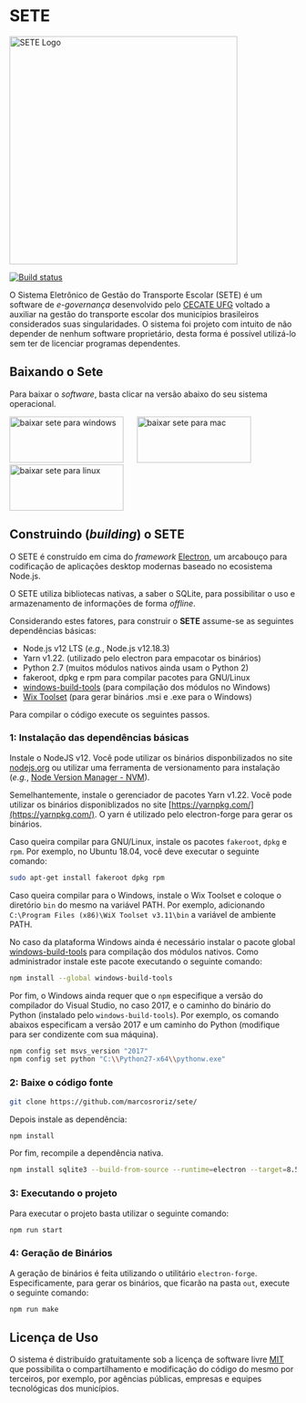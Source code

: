 # SETE
<a href="#">
<img src="https://files.cercomp.ufg.br/weby/up/767/o/setepretoPrancheta_1_4x.png" alt="SETE Logo" width="400">
</a>


[![Build status](https://ci.appveyor.com/api/projects/status/3b989hf236b2i47d?svg=true)](https://ci.appveyor.com/project/marcosroriz/sete)


O Sistema Eletrônico de Gestão do Transporte Escolar (SETE) é um software de _e-governança_ desenvolvido pelo [CECATE UFG](https://transportes.fct.ufg.br/p/31447-apresentacao-do-cecate-ufg) voltado a auxiliar na gestão do transporte escolar dos municípios brasileiros considerados suas singularidades.  O sistema foi projeto com intuito de não depender de nenhum software proprietário, desta forma é possível utilizá-lo sem ter de licenciar programas dependentes.


## Baixando o Sete
Para baixar o _software_, basta clicar na versão abaixo do seu sistema operacional.

<a href="https://github.com/marcosroriz/sete/releases/download/v1.5.0/sete_1.5.0_windows64.msi"><img src="https://files.cercomp.ufg.br/weby/up/767/o/baixarwindows.png" alt="baixar sete para windows" width="200" height="81" /></a>&nbsp; &nbsp; &nbsp;&nbsp;<a href="https://github.com/marcosroriz/sete/releases/download/v1.5.0/sete_1.5.0_mac64.dmg"><img src="https://files.cercomp.ufg.br/weby/up/767/o/baixarmac.png" alt="baixar sete para mac" width="200" height="81" /></a>&nbsp; &nbsp; &nbsp;&nbsp;<a href="https://github.com/marcosroriz/sete/releases/download/v1.5.0/sete_1.5.0_linux64.deb"><img src="https://files.cercomp.ufg.br/weby/up/767/o/baixarlinux.png" alt="baixar sete para linux" width="200" height="81" /></a></p>



## Construindo (*building*) o SETE

O SETE é construído em cima do *framework*  [Electron](https://github.com/electron/electron), um arcabouço para codificação de aplicações desktop modernas baseado no ecosistema Node.js. 

O SETE utiliza bibliotecas nativas, a saber o SQLite, para possibilitar o uso e armazenamento de informações de forma *offline*. 

Considerando estes fatores, para construir o **SETE** assume-se as seguintes dependências básicas:
* Node.js v12 LTS (*e.g.*, Node.js v12.18.3)
* Yarn v1.22. (utilizado pelo electron para empacotar os binários)
* Python 2.7 (muitos módulos nativos ainda usam o Python 2)
* fakeroot, dpkg e rpm para compilar pacotes para GNU/Linux
* [windows-build-tools](https://github.com/felixrieseberg/windows-build-tools) (para compilação dos módulos no Windows)
* [Wix Toolset](https://wixtoolset.org) (para gerar binários .msi e .exe para o Windows)

Para compilar o código execute os seguintes passos.

### 1: Instalação das dependências básicas
Instale o NodeJS v12. Você pode utilizar os binários disponbilizados no site [nodejs.org](nodejs.org) ou utilizar uma ferramenta de versionamento para instalação (_e.g._, [Node Version Manager - NVM](https://github.com/nvm-sh/nvm)).

Semelhantemente, instale o gerenciador de pacotes Yarn v1.22. Você pode utilizar os binários disponiblizados no site [https://yarnpkg.com/](https://yarnpkg.com/). O yarn é utilizado pelo electron-forge para gerar os binários.

Caso queira compilar para GNU/Linux, instale os pacotes `fakeroot`, `dpkg` e `rpm`. 
Por exemplo, no Ubuntu 18.04, você deve executar o seguinte comando:
```sh
sudo apt-get install fakeroot dpkg rpm
```

Caso queira compilar para o Windows, instale o Wix Toolset e coloque o diretório `bin` do mesmo na variável PATH. Por exemplo, adicionando `C:\Program Files (x86)\WiX Toolset v3.11\bin` a variável de ambiente PATH.

No caso da plataforma Windows ainda é necessário instalar o pacote global [windows-build-tools](https://github.com/felixrieseberg/windows-build-tools) para compilação dos módulos nativos. Como administrador instale este pacote executando o seguinte comando:
```sh
npm install --global windows-build-tools
```

Por fim, o Windows ainda requer que o `npm` especifique a versão do compilador do Visual Studio, no caso 2017, e o caminho do binário do Python (instalado pelo `windows-build-tools`). Por exemplo, os comando abaixos especificam a versão 2017 e um caminho do Python (modifique para ser condizente com sua máquina). 

```sh
npm config set msvs_version "2017"
npm config set python "C:\\Python27-x64\\pythonw.exe"
```

### 2: Baixe o código fonte

```sh
git clone https://github.com/marcosroriz/sete/
```

Depois instale as dependência:

```sh
npm install
```

Por fim, recompile a dependência nativa.
```sh
npm install sqlite3 --build-from-source --runtime=electron --target=8.5.2 --dist-url=https://electronjs.org/headers
```

### 3: Executando o projeto

Para executar o projeto basta utilizar o seguinte comando:
```sh
npm run start
```

### 4: Geração de Binários

A geração de binários é feita utilizando o utilitário `electron-forge`. Especificamente, para gerar os binários, que ficarão na pasta `out`, execute o seguinte comando:

```sh
npm run make
```

## Licença de Uso
O sistema é distribuído gratuitamente sob a licença de software livre [MIT](https://github.com/marcosroriz/sete/blob/master/LICENSE) que possibilita o compartilhamento e modificação do código do mesmo por terceiros, por exemplo, por agências públicas, empresas e equipes tecnológicas dos municípios.
